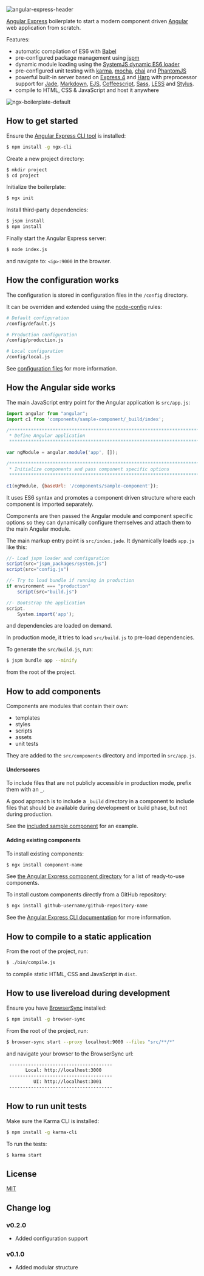 ![angular-express-header](https://cloud.githubusercontent.com/assets/1859381/8266502/d94e93ce-1731-11e5-9b9d-9b9e58c5369f.png)

[Angular Express](https://github.com/angular-express/angular-express) boilerplate to start a modern component driven [Angular](https://angularjs.org/) web application from scratch.

Features:

- automatic compilation of ES6 with [Babel](https://babeljs.io/)
- pre-configured package management using [jspm](http://jspm.io/)
- dynamic module loading using the [SystemJS dynamic ES6 loader](https://github.com/systemjs/systemjs)
- pre-configured unit testing with [karma](http://karma-runner.github.io/), [mocha](http://mochajs.org/), [chai](http://chaijs.com/) and [PhantomJS](http://phantomjs.org/)
- powerful built-in server based on [Express 4](http://expressjs.com/) and [Harp](http://harpjs.com/) with preprocessor support for [Jade](http://jade-lang.com/), [Markdown](http://daringfireball.net/projects/markdown/), [EJS](http://www.embeddedjs.com/), [Coffeescript](http://coffeescript.org/), [Sass](http://sass-lang.com/), [LESS](http://lesscss.org/) and [Stylus](https://learnboost.github.io/stylus/).
- compile to HTML, CSS & JavaScript and host it anywhere

![ngx-boilerplate-default](https://cloud.githubusercontent.com/assets/1859381/8266835/c7d8ead8-1743-11e5-8a7c-cab17753afa7.png)

## How to get started

Ensure the [Angular Express CLI tool](https://github.com/angular-express/ngx-cli) is installed:

```bash
$ npm install -g ngx-cli
```

Create a new project directory:

```bash
$ mkdir project
$ cd project
```

Initialize the boilerplate:

```bash
$ ngx init
```

Install third-party dependencies:

```bash
$ jspm install
$ npm install
```

Finally start the Angular Express server:

```bash
$ node index.js
```

and navigate to: `<ip>:9000` in the browser.


## How the configuration works

The configuration is stored in configuration files in the `/config` directory.

It can be overriden and extended using the [node-config](https://github.com/lorenwest/node-config) rules:

```bash
# Default configuration
/config/default.js

# Production configuration
/config/production.js

# Local configuration
/config/local.js
```

See [configuration files](https://github.com/lorenwest/node-config/wiki/Configuration-Files) for more information.

## How the Angular side works

The main JavaScript entry point for the Angular application is `src/app.js`:

```javascript
import angular from "angular";
import c1 from 'components/sample-component/_build/index';

/**************************************************************************
 * Define Angular application
 *************************************************************************/

var ngModule = angular.module('app', []);

/**************************************************************************
 * Initialize components and pass component specific options
 *************************************************************************/

c1(ngModule, {baseUrl: '/components/sample-component'});
```

It uses ES6 syntax and promotes a component driven structure where each component is imported separately.

Components are then passed the Angular module and component specific options so they can dynamically configure themselves and attach them to the main Angular module.

The main markup entry point is `src/index.jade`. It dynamically loads `app.js` like this:

```javascript
//- Load jspm loader and configuration
script(src="jspm_packages/system.js")
script(src="config.js")

//- Try to load bundle if running in production
if environment === "production"
    script(src="build.js")

//- Bootstrap the application
script.
    System.import('app');
```

and dependencies are loaded on demand.

In production mode, it tries to load `src/build.js` to pre-load dependencies.

To generate the `src/build.js`, run:

```bash
$ jspm bundle app --minify
```

from the root of the project.

## How to add components

Components are modules that contain their own:

- templates
- styles
- scripts
- assets
- unit tests

They are added to the `src/components` directory and imported in `src/app.js`.

#### Underscores

To include files that are not publicly accessible in production mode, prefix them with an `_`.

A good approach is to include a `_build` directory in a component to include files that should be available during development or build phase, but not during production.

See the [included sample component](src/components/sample-component) for an example.

#### Adding existing components

To install existing components:

```bash
$ ngx install component-name
```

See [the Angular Express component directory](https://github.com/ngx-components) for a list of ready-to-use components.

To install custom components directly from a GitHub repository:

```bash
$ ngx install github-username/github-repository-name
```

See the [Angular Express CLI documentation](https://github.com/angular-express/ngx-cli) for more information.

## How to compile to a static application

From the root of the project, run:

```bash
$ ./bin/compile.js
```

to compile static HTML, CSS and JavaScript in `dist`.

## How to use livereload during development

Ensure you have [BrowserSync](http://www.browsersync.io/) installed:

```bash
$ npm install -g browser-sync
```

From the root of the project, run:

```bash
$ browser-sync start --proxy localhost:9000 --files "src/**/*"
```

and navigate your browser to the BrowserSync url:

```bash
 --------------------------------------
       Local: http://localhost:3000
 --------------------------------------
          UI: http://localhost:3001
 --------------------------------------
```

## How to run unit tests

Make sure the Karma CLI is installed:

```bash
$ npm install -g karma-cli
```

To run the tests:

```bash
$ karma start
```

## License

[MIT](LICENSE)

## Change log

### v0.2.0

- Added configuration support

### v0.1.0

- Added modular structure
